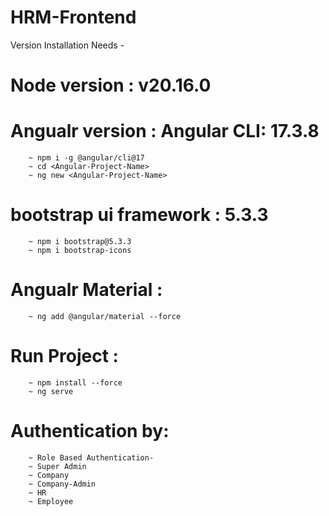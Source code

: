 # HRM-Frontend

Version Installation Needs -

# Node version : v20.16.0

# Angualr version : Angular CLI: 17.3.8

        ~ npm i -g @angular/cli@17
        ~ cd <Angular-Project-Name>
        ~ ng new <Angular-Project-Name>

# bootstrap ui framework : 5.3.3

        ~ npm i bootstrap@5.3.3
        ~ npm i bootstrap-icons

# Angualr Material :

        ~ ng add @angular/material --force

# Run Project :

        ~ npm install --force
        ~ ng serve

# Authentication  by:
        ~ Role Based Authentication- 
        ~ Super Admin 
        ~ Company
        ~ Company-Admin
        ~ HR
        ~ Employee


<!-- 

# Project Name

**Project Name**: [Your Project's Name]

## Introduction

[Provide a brief overview of what your project does. Mention the problem it solves or the purpose it serves.]

## Table of Contents

- [Introduction](#introduction)
- [Features](#features)
- [Installation](#installation)
- [Usage](#usage)
- [Technology Stack](#technology-stack)
- [Target Audience](#target-audience)
- [Contributors](#contributors)
- [License](#license)

## Features

- Feature 1: [Brief description of the feature]
- Feature 2: [Brief description of the feature]
- Feature 3: [Brief description of the feature]
- ...

## Installation

To install and run this project, follow these steps:

1. Clone the repository:
    ```bash
    git clone https://github.com/your-username/your-repository.git
    ```

2. Navigate to the project directory:
    ```bash
    cd your-repository
    ```

3. Install dependencies:
    ```bash
    [command to install dependencies, e.g., npm install]
    ```

4. Start the application:
    ```bash
    [command to start the application, e.g., npm start]
    ```

## Usage

[Provide examples or instructions on how to use the project. Include any relevant code snippets, screenshots, or videos.]

## Technology Stack

- **Frontend**: [e.g., React, Angular, etc.]
- **Backend**: [e.g., Node.js, Express, etc.]
- **Database**: [e.g., MongoDB, PostgreSQL, etc.]
- **Other Tools**: [e.g., Docker, Webpack, etc.]

## Target Audience

This project is intended for:

- [Type of users who would benefit from this project]
- [Industry or domain the project is relevant to]

## Contributors

- **Your Name** - [Your Role]
- [Contributor 2] - [Their Role]

## License

This project is licensed under the [LICENSE NAME] - see the [LICENSE](LICENSE) file for details. -->
